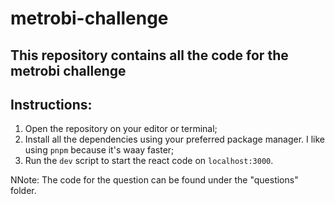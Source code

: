 # metrobi-challenge

## This repository contains all the code for the metrobi challenge
## **Instructions**:
1. Open the repository on your editor or terminal;
2. Install all the dependencies using your preferred package manager. I like using `pnpm` because it's waay faster;
3. Run the `dev` script to start the react code on `localhost:3000`.

NNote: The code for the question can be found under the "questions" folder.
